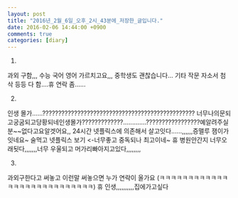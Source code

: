 ```yaml
---
layout: post
title: "2016년_2월_6일_오후_2시_43분에_저장한_글입니다."
date: 2016-02-06 14:44:00 +0900
comments: true 
categories: [diary] 
---
```

1.
과외 구함,,,
수능 국어 영어 가르치고요,,, 중학생도 괜찮습니다...
기타 작문 자소서 첨삭 등등 다 함....휴 연락 좀......

2.
인생 몰가......????????????????????????????????????????????????
너무나의문되고궁굼되고당황되네인생몰가?????????????.............?????????????????예알려주실분~~없다고요알겟어요,,
24시간 넷플릭스에 의존해서 살고잇다......,,,,,,증맬루 잼이가잇네요~ 술먹고 넷플릭스 보기 <-너무좋고 중독되나 최고이네~
휴 병원안간지 너무오래됫다,,,,,,,너무 우울되고 머가리빠아지고있다,,,,,,,,

3.
과외구한다고 써놓고 이런말 써놓으면 누가 연락이 올가요 (ㅋㅋㅋㅋㅋㅋㅋㅋㅋㅋㅋㅋㅋㅋㅋㅋㅋㅋㅋㅋㅋㅋㅋㅋㅋㅋㅋ)
휴 인생,,,,,,,,,,집에가고싶다 

